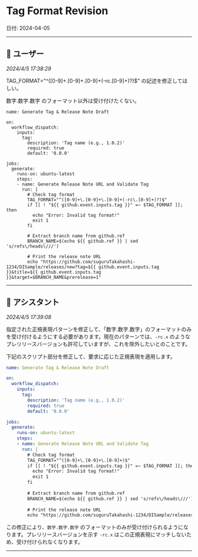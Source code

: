 # Tag Format Revision

日付: 2024-04-05

---

## 👤 ユーザー
*2024/4/5 17:38:29*

TAG_FORMAT="^([0-9]+\.[0-9]+\.[0-9]+(-rc\.[0-9]+)?)$" の記述を修正してほしい。

数字.数字.数字 のフォーマット以外は受け付けたくない。

```
name: Generate Tag & Release Note Draft

on:
  workflow_dispatch:
    inputs:
      tag:
        description: 'Tag name (e.g., 1.0.2)'
        required: true
        default: '0.0.0'

jobs:
  generate:
    runs-on: ubuntu-latest
    steps:
    - name: Generate Release Note URL and Validate Tag
      run: |
        # Check tag format
        TAG_FORMAT="^([0-9]+\.[0-9]+\.[0-9]+(-rc\.[0-9]+)?)$"
        if [[ ! "${{ github.event.inputs.tag }}" =~ $TAG_FORMAT ]]; then
          echo "Error: Invalid tag format!"
          exit 1
        fi
        
        # Extract branch name from github.ref
        BRANCH_NAME=$(echo ${{ github.ref }} | sed 's/refs\/heads\///')
        
        # Print the release note URL
        echo "https://github.com/suguruTakahashi-1234/DISample/releases/new?tag=${{ github.event.inputs.tag }}&title=${{ github.event.inputs.tag }}&target=$BRANCH_NAME&prerelease=1"
```

---

## 🤖 アシスタント
*2024/4/5 17:39:08*

指定された正規表現パターンを修正して、「数字.数字.数字」のフォーマットのみを受け付けるようにする必要があります。現在のパターンでは、`-rc.x` のようなプレリリースバージョンも許可していますが、これを除外したいとのことです。

下記のスクリプト部分を修正して、要求に応じた正規表現を適用します。

```yaml
name: Generate Tag & Release Note Draft

on:
  workflow_dispatch:
    inputs:
      tag:
        description: 'Tag name (e.g., 1.0.2)'
        required: true
        default: '0.0.0'

jobs:
  generate:
    runs-on: ubuntu-latest
    steps:
    - name: Generate Release Note URL and Validate Tag
      run: |
        # Check tag format
        TAG_FORMAT="^([0-9]+\.[0-9]+\.[0-9]+)$"
        if [[ ! "${{ github.event.inputs.tag }}" =~ $TAG_FORMAT ]]; then
          echo "Error: Invalid tag format!"
          exit 1
        fi
        
        # Extract branch name from github.ref
        BRANCH_NAME=$(echo ${{ github.ref }} | sed 's/refs\/heads\///')
        
        # Print the release note URL
        echo "https://github.com/suguruTakahashi-1234/DISample/releases/new?tag=${{ github.event.inputs.tag }}&title=${{ github.event.inputs.tag }}&target=$BRANCH_NAME&prerelease=1"
```

この修正により、`数字.数字.数字` のフォーマットのみが受け付けられるようになります。プレリリースバージョンを示す `-rc.x` はこの正規表現にマッチしないため、受け付けられなくなります。

---

